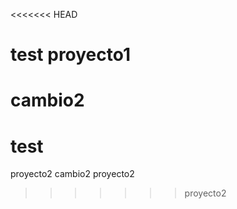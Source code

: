 <<<<<<< HEAD
# test  proyecto1

cambio2
=======
# test


proyecto2
cambio2 proyecto2
>>>>>>> proyecto2
